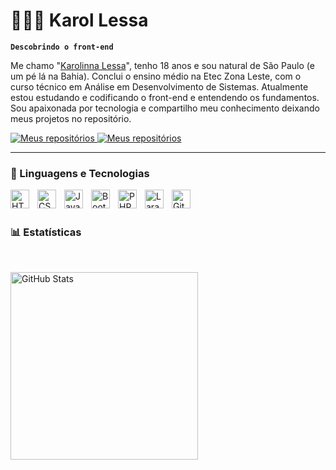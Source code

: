 # 👩🏻‍💻 Karol Lessa

**`Descobrindo o front-end`**

Me chamo "[Karolinna Lessa](https://www.instagram.com/ll.karolinna?igsh=bHRpZ3N3ZnFjdXlv)", tenho 18 anos e sou natural de São Paulo (e um pé lá na Bahia).
Conclui o ensino médio na Etec Zona Leste, com o curso técnico em Análise em Desenvolvimento de Sistemas. Atualmente estou estudando e codificando o front-end e entendendo os fundamentos. Sou apaixonada por tecnologia e compartilho meu conhecimento deixando meus projetos no repositório.

<p align="left">
    <a href="https://github.com/LessaLabs?tab=repositories">
        <img 
            alt="Meus repositórios" 
            title="Total de estrelas GitHub" 
            src="https://custom-icon-badges.demolab.com/badge/-My%20Repos-darkblue?style=for-the-badge&logoColor=white&logo=repo"
        />
    </a>
        <a href="https://github.com/LessaLabs?tab=repositories">
        <img 
            alt="Meus repositórios" 
            title="Total de estrelas GitHub" 
            src="https://custom-icon-badges.demolab.com/badge/-karolllopes25@gmail.com-blue?style=for-the-badge&logo=mention&logoColor=white"
        />
    </a>
</p>

---

### 🤖 Linguagens e Tecnologias

<img 
    align="left" 
    alt="HTML"
    title="HTML" 
    width="30px" 
    style="padding-right: 10px;" 
    src="https://cdn.jsdelivr.net/gh/devicons/devicon@latest/icons/html5/html5-original.svg" 
/>
<img 
    align="left" 
    alt="CSS" 
    title="CSS"
    width="30px" 
    style="padding-right: 10px;" 
    src="https://cdn.jsdelivr.net/gh/devicons/devicon@latest/icons/css3/css3-original.svg" 
/>
<img 
    align="left" 
    alt="JavaScript" 
    title="JavaScript"
    width="30px" 
    style="padding-right: 10px;" 
    src="https://cdn.jsdelivr.net/gh/devicons/devicon@latest/icons/javascript/javascript-original.svg" 
/>

<img 
    align="left" 
    alt="Bootstrap"
    title="Bootstrap" 
    width="30px" 
    style="padding-right: 10px;" 
    src="https://cdn.jsdelivr.net/gh/devicons/devicon@latest/icons/bootstrap/bootstrap-original.svg" 
/>

<img 
    align="left" 
    alt="PHP" 
    title="PHP"
    width="30px" 
    style="padding-right: 10px;" 
    src="https://cdn.jsdelivr.net/gh/devicons/devicon@latest/icons/php/php-original.svg" 
/>
<img 
    align="left" 
    alt="Laravel" 
    title="Laravel"
    width="30px" 
    style="padding-right: 10px;" 
    src="https://cdn.jsdelivr.net/gh/devicons/devicon@latest/icons/laravel/laravel-original.svg" 
/>

<img 
    align="left" 
    alt="Git" 
    title="Git"
    width="30px" 
    style="padding-right: 10px;" 
    src="https://cdn.jsdelivr.net/gh/devicons/devicon@latest/icons/git/git-original.svg" 
/>

<br/>
<br/>

### 📊 Estatísticas
<br/>

<p>

<img 
      align="left" 
      alt="GitHub Stats" 
      height="300" 
      src="https://github-readme-stats.vercel.app/api/top-langs/?username=LessaLabs&theme=tokyonight" 
  />
</p>
